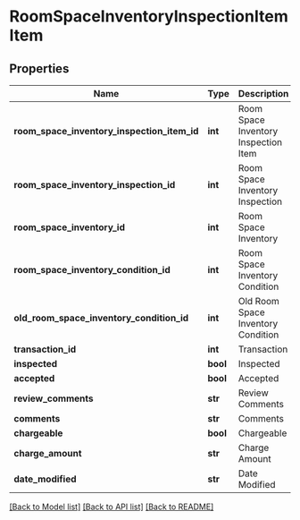 # RoomSpaceInventoryInspectionItemItem

## Properties
Name | Type | Description | Notes
------------ | ------------- | ------------- | -------------
**room_space_inventory_inspection_item_id** | **int** | Room Space Inventory Inspection Item | [optional] 
**room_space_inventory_inspection_id** | **int** | Room Space Inventory Inspection | [optional] 
**room_space_inventory_id** | **int** | Room Space Inventory | [optional] 
**room_space_inventory_condition_id** | **int** | Room Space Inventory Condition | [optional] 
**old_room_space_inventory_condition_id** | **int** | Old Room Space Inventory Condition | [optional] 
**transaction_id** | **int** | Transaction | [optional] 
**inspected** | **bool** | Inspected | [optional] 
**accepted** | **bool** | Accepted | [optional] 
**review_comments** | **str** | Review Comments | [optional] 
**comments** | **str** | Comments | [optional] 
**chargeable** | **bool** | Chargeable | [optional] 
**charge_amount** | **str** | Charge Amount | [optional] 
**date_modified** | **str** | Date Modified | [optional] 

[[Back to Model list]](../README.md#documentation-for-models) [[Back to API list]](../README.md#documentation-for-api-endpoints) [[Back to README]](../README.md)


